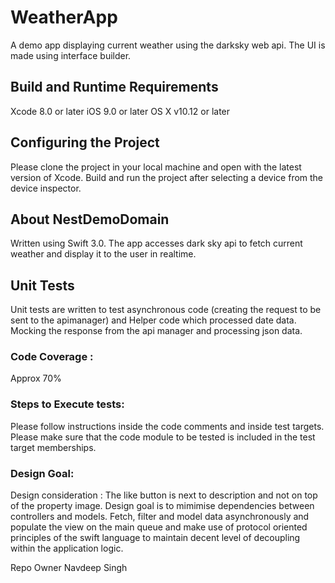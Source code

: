 # WeatherApp
A demo app displaying current weather using the darksky web api. The UI is made using interface builder.

## Build and Runtime Requirements
Xcode 8.0 or later iOS 9.0 or later OS X v10.12 or later

## Configuring the Project
Please clone the project in your local machine and open with the latest version of Xcode. Build and run the project after selecting a device from the device inspector.

##  About NestDemoDomain
Written using Swift 3.0. The app accesses dark sky api to fetch current weather and display it to the user in realtime. 

## Unit Tests
Unit tests are written to test asynchronous code (creating the request to be sent to the apimanager) and Helper code which processed date data. Mocking the response from the api manager and processing json data.
### Code Coverage :
Approx 70%

### Steps to Execute tests:
Please follow instructions inside the code comments and inside test targets. Please make sure that the code module to be tested is included in the test target memberships.

### Design Goal:
Design consideration : The like button is next to description and not on top of the property image. 
Design goal is to mimimise dependencies between controllers and models. Fetch, filter and model data asynchronously and populate the view on the main queue and make use of protocol oriented principles of the swift language to maintain decent level of decoupling within the application logic.

Repo Owner
Navdeep Singh
